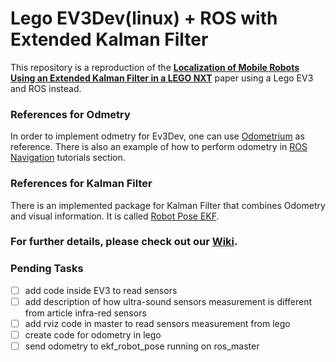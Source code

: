 # Lego EV3Dev(linux) + ROS with Extended Kalman Filter

This repository is a reproduction of the [**Localization of Mobile Robots Using an Extended Kalman Filter in a LEGO NXT**](https://ieeexplore.ieee.org/document/5782966) paper using a Lego EV3 and ROS instead.

### References for Odmetry
In order to implement odmetry for Ev3Dev, one can use [Odometrium](https://github.com/sterereo/odometrium) as reference.
There is also an example of how to perform odometry in [ROS Navigation](http://wiki.ros.org/navigation/Tutorials/RobotSetup/Odom) tutorials section.

### References for Kalman Filter
There is an implemented package for Kalman Filter that combines Odometry and visual information. It is called [Robot Pose EKF](http://wiki.ros.org/robot_pose_ekf).

### For further details, please check out our [Wiki](https://github.com/luqsthunder/LegoEv3-EKF-ROS/wiki).

### Pending Tasks
- [ ] add code inside EV3 to read sensors
- [ ] add description of how ultra-sound sensors measurement is different from article infra-red sensors
- [ ] add rviz code in master to read sensors measurement from lego
- [ ] create code for odometry in lego
- [ ] send odometry to ekf_robot_pose running on ros_master
